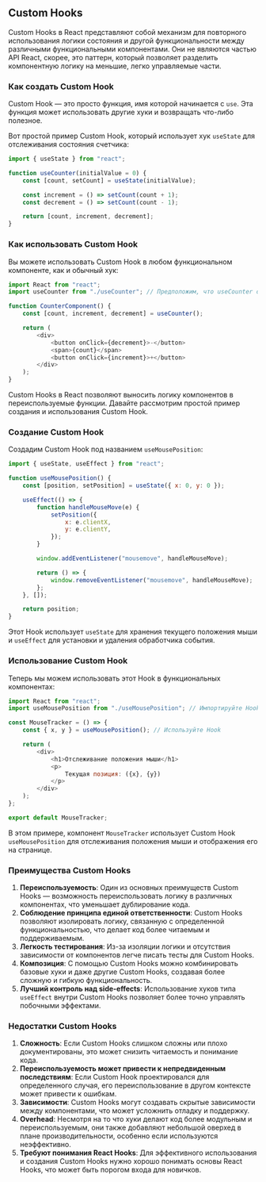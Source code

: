 ## Custom Hooks

Custom Hooks в React представляют собой механизм для повторного использования логики состояния и другой функциональности между различными функциональными компонентами. Они не являются частью API React, скорее, это паттерн, который позволяет разделить компонентную логику на меньшие, легко управляемые части.

### Как создать Custom Hook

Custom Hook — это просто функция, имя которой начинается с `use`. Эта функция может использовать другие хуки и возвращать что-либо полезное.

Вот простой пример Custom Hook, который использует хук `useState` для отслеживания состояния счетчика:

```javascript
import { useState } from "react";

function useCounter(initialValue = 0) {
    const [count, setCount] = useState(initialValue);

    const increment = () => setCount(count + 1);
    const decrement = () => setCount(count - 1);

    return [count, increment, decrement];
}
```

### Как использовать Custom Hook

Вы можете использовать Custom Hook в любом функциональном компоненте, как и обычный хук:

```javascript
import React from "react";
import useCounter from "./useCounter"; // Предположим, что useCounter определен в файле useCounter.js

function CounterComponent() {
    const [count, increment, decrement] = useCounter();

    return (
        <div>
            <button onClick={decrement}>-</button>
            <span>{count}</span>
            <button onClick={increment}>+</button>
        </div>
    );
}
```

Custom Hooks в React позволяют выносить логику компонентов в переиспользуемые функции. Давайте рассмотрим простой пример создания и использования Custom Hook.

### Создание Custom Hook

Создадим Custom Hook под названием `useMousePosition`:

```javascript
import { useState, useEffect } from "react";

function useMousePosition() {
    const [position, setPosition] = useState({ x: 0, y: 0 });

    useEffect(() => {
        function handleMouseMove(e) {
            setPosition({
                x: e.clientX,
                y: e.clientY,
            });
        }

        window.addEventListener("mousemove", handleMouseMove);

        return () => {
            window.removeEventListener("mousemove", handleMouseMove);
        };
    }, []);

    return position;
}
```

Этот Hook использует `useState` для хранения текущего положения мыши и `useEffect` для установки и удаления обработчика события.

### Использование Custom Hook

Теперь мы можем использовать этот Hook в функциональных компонентах:

```javascript
import React from "react";
import useMousePosition from "./useMousePosition"; // Импортируйте Hook

const MouseTracker = () => {
    const { x, y } = useMousePosition(); // Используйте Hook

    return (
        <div>
            <h1>Отслеживание положения мыши</h1>
            <p>
                Текущая позиция: ({x}, {y})
            </p>
        </div>
    );
};

export default MouseTracker;
```

В этом примере, компонент `MouseTracker` использует Custom Hook `useMousePosition` для отслеживания положения мыши и отображения его на странице.

### Преимущества Custom Hooks

1. **Переиспользуемость**: Один из основных преимуществ Custom Hooks — возможность переиспользовать логику в различных компонентах, что уменьшает дублирование кода.
2. **Соблюдение принципа единой ответственности**: Custom Hooks позволяют изолировать логику, связанную с определенной функциональностью, что делает код более читаемым и поддерживаемым.
3. **Легкость тестирования**: Из-за изоляции логики и отсутствия зависимости от компонентов легче писать тесты для Custom Hooks.
4. **Композиция**: С помощью Custom Hooks можно комбинировать базовые хуки и даже другие Custom Hooks, создавая более сложную и гибкую функциональность.
5. **Лучший контроль над side-effects**: Использование хуков типа `useEffect` внутри Custom Hooks позволяет более точно управлять побочными эффектами.

### Недостатки Custom Hooks

1. **Сложность**: Если Custom Hooks слишком сложны или плохо документированы, это может снизить читаемость и понимание кода.
2. **Переиспользуемость может привести к непредвиденным последствиям**: Если Custom Hook проектировался для определенного случая, его переиспользование в другом контексте может привести к ошибкам.
3. **Зависимости**: Custom Hooks могут создавать скрытые зависимости между компонентами, что может усложнить отладку и поддержку.
4. **Overhead**: Несмотря на то что хуки делают код более модульным и переиспользуемым, они также добавляют небольшой оверхед в плане производительности, особенно если используются неэффективно.
5. **Требуют понимания React Hooks**: Для эффективного использования и создания Custom Hooks нужно хорошо понимать основы React Hooks, что может быть порогом входа для новичков.
